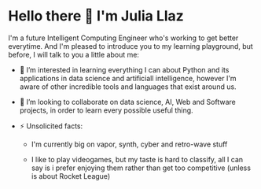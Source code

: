 
# Hello there 👋 I'm Julia Llaz

I'm a future Intelligent Computing Engineer who's working to get better everytime. And I'm pleased to introduce you to my learning playground, but before, I will talk to you a little about me:
  
- 🌱 I’m interested in learning everything I can about Python and its applications in data science and artificiall intelligence, however I'm aware of other incredible tools and languages that exist around us.
  
- 👯 I’m looking to collaborate on data science, AI, Web and Software projects, in order to learn every possible useful thing.
  
- ⚡ Unsolicited facts:
    
  *  I'm currently big on vapor, synth, cyber and retro-wave stuff
    
  *  I like to play videogames, but my taste is hard to classify, all I can say is i prefer enjoying them rather than get too competitive (unless is about Rocket League)
